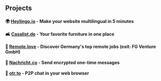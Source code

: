 ## Projects
#### 🌍 [Heylingo.io](https://heylingo.io) - Make your website multilingual in 5 minutes<br><br>🛋️ [Casalist.de](https://casalist.de) - Your favorite furniture in one place<br><br>🏡 [Remote.love](https://remote.love) - Discover Germany's top remote jobs (exit: FG Venture GmbH)<br><br>🔗 [Nachricht.co](https://nachricht.co) - Send encrypted one-time messages<br><br>💬 [otr.to](https://otr.to) - P2P chat in your web browser<br>
